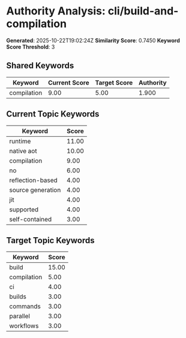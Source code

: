 # Authority Analysis: cli/build-and-compilation

**Generated**: 2025-10-22T19:02:24Z
**Similarity Score**: 0.7450
**Keyword Score Threshold**: 3

## Shared Keywords

| Keyword | Current Score | Target Score | Authority |
|---------|---------------|--------------|-----------|
| compilation | 9.00 | 5.00 | 1.900 |

## Current Topic Keywords

| Keyword | Score |
|---------|-------|
| runtime | 11.00 |
| native aot | 10.00 |
| compilation | 9.00 |
| no | 6.00 |
| reflection-based | 4.00 |
| source generation | 4.00 |
| jit | 4.00 |
| supported | 4.00 |
| self-contained | 3.00 |

## Target Topic Keywords

| Keyword | Score |
|---------|-------|
| build | 15.00 |
| compilation | 5.00 |
| ci | 4.00 |
| builds | 3.00 |
| commands | 3.00 |
| parallel | 3.00 |
| workflows | 3.00 |


